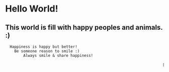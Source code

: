 <!DOCTYPE html>
<html>
  <head>
    <meta charset="UTF-8">
    <title>Hello World</title>
  </head>
    <h1>Hello World! </h>
  <body>
      <h2>This world is fill with happy peoples and animals. :) </h2>


      Happiness is happy but better!
        Be someone reason to smile :)
            Always smile & share happiness!
  </body>
    <marquee> Make someone smile today!
</html>